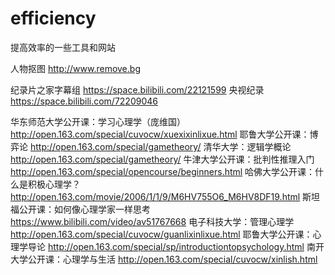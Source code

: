 # efficiency
提高效率的一些工具和网站



人物抠图  http://www.remove.bg




纪录片之家字幕组  https://space.bilibili.com/22121599
央视纪录 https://space.bilibili.com/72209046

华东师范大学公开课：学习心理学（庞维国）http://open.163.com/special/cuvocw/xuexixinlixue.html
耶鲁大学公开课：博弈论  http://open.163.com/special/gametheory/
清华大学：逻辑学概论 http://open.163.com/special/gametheory/
牛津大学公开课：批判性推理入门  http://open.163.com/special/opencourse/beginners.html
哈佛大学公开课：什么是积极心理学？ http://open.163.com/movie/2006/1/1/9/M6HV755O6_M6HV8DF19.html
斯坦福公开课：如何像心理学家一样思考  https://www.bilibili.com/video/av51767668
电子科技大学：管理心理学 http://open.163.com/special/cuvocw/guanlixinlixue.html
耶鲁大学公开课：心理学导论 http://open.163.com/special/sp/introductiontopsychology.html
南开大学公开课：心理学与生活 http://open.163.com/special/cuvocw/xinlish.html

